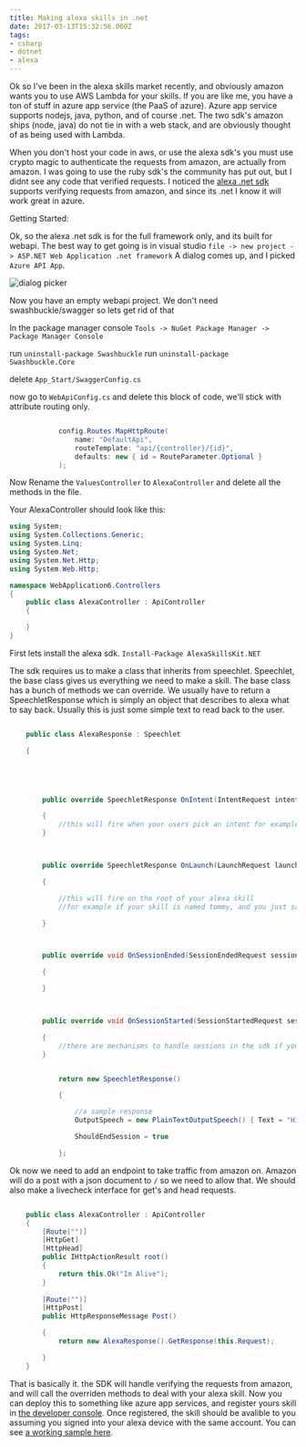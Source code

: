 ```yaml
---
title: Making alexa skills in .net
date: 2017-03-13T15:32:56.000Z
tags:
- csharp
- dotnet
- alexa
---
```


Ok so I've been in the alexa skills market recently, and obviously amazon wants you to use AWS Lambda for your skills. If you are like me, you have a ton of stuff in azure app service (the PaaS of azure). Azure app service supports nodejs, java, python, and of course .net. The two sdk's amazon ships (node, java) do not tie in with a web stack, and are obviously thought of as being used with Lambda. 
<!-- more -->
When you don't host your code in aws, or use the alexa sdk's you must use crypto magic to authenticate the requests from amazon, are actually from amazon. I was going to use the ruby sdk's the community has put out, but I didnt see any code that verified requests. I noticed the [alexa .net sdk](https://github.com/AreYouFreeBusy/AlexaSkillsKit.NET) supports verifying requests from amazon, and since its .net I know it will work great in azure.


Getting Started:

Ok, so the alexa .net sdk is for the full framework only, and its built for webapi. The best way to get going is in visual studio `file -> new project -> ASP.NET Web Application .net framework` A dialog comes up, and I picked `Azure API App`.

![dialog picker](dialog.PNG)

Now you have an empty webapi project. We don't need swashbuckle/swagger so lets get rid of that

In the package manager console `Tools -> NuGet Package Manager -> Package Manager Console`

run `uninstall-package Swashbuckle` 
run `uninstall-package Swashbuckle.Core` 

delete `App_Start/SwaggerConfig.cs`

now go to  `WebApiConfig.cs` and delete this block of code, we'll stick with attribute routing only.


```csharp 

			config.Routes.MapHttpRoute(
				name: "DefaultApi",
				routeTemplate: "api/{controller}/{id}",
				defaults: new { id = RouteParameter.Optional }
			);
```

Now Rename the `ValuesController` to `AlexaController` and delete all the methods in the file.


Your AlexaController should look like this:


```csharp
using System;
using System.Collections.Generic;
using System.Linq;
using System.Net;
using System.Net.Http;
using System.Web.Http;

namespace WebApplication6.Controllers
{
	public class AlexaController : ApiController
	{

	}
}


```


First lets install the alexa sdk. `Install-Package AlexaSkillsKit.NET`


The sdk requires us to make a class that inherits from speechlet. Speechlet, the base class gives us everything we need to make a skill. The base class has a bunch of methods we can override. We usually have to return a SpeechletResponse which is simply an object that describes to alexa what to say back. Usually this is just some simple text to read back to the user.

```csharp

	public class AlexaResponse : Speechlet

	{

		



		public override SpeechletResponse OnIntent(IntentRequest intentRequest, Session session)

		{
			//this will fire when your users pick an intent for example if your bot is named tommy and you say alexa ask tommy whats the weather today this will fire the weather intent
		}



		public override SpeechletResponse OnLaunch(LaunchRequest launchRequest, Session session)

		{

			//this will fire on the root of your alexa skill
			//for example if your skill is named tommy, and you just say alexa ask tommy, alexa open tommy, alexa tommy. This will fire with no commands

		}



		public override void OnSessionEnded(SessionEndedRequest sessionEndedRequest, Session session)

		{

		}



		public override void OnSessionStarted(SessionStartedRequest sessionStartedRequest, Session session)

		{
			//there are mechanisms to handle sessions in the sdk if you need it.
		}
```

```csharp

			return new SpeechletResponse()

			{

				//a sample response
				OutputSpeech = new PlainTextOutputSpeech() { Text = "Hi, my name is tommy" },

				ShouldEndSession = true

			};
```

Ok now we need to add an endpoint to take traffic from amazon on. Amazon will do a post with a json document to `/` so we need to allow that. We should also make a livecheck interface for get's and head requests.

```csharp

	public class AlexaController : ApiController
	{
		[Route("")]
		[HttpGet]
		[HttpHead]
		public IHttpActionResult root()
		{
			return this.Ok("Im Alive");
		}
		
		[Route("")]
		[HttpPost]
		public HttpResponseMessage Post()

		{
			return new AlexaResponse().GetResponse(this.Request);

		}
	}
```

That is basically it. the SDK will handle verifying the requests from amazon, and will call the overriden methods to deal with your alexa skill. Now you can deploy this to something like azure app services, and register yours skill in [the developer console](https://developer.amazon.com). Once registered, the skill should be avalible to you assuming you signed into your alexa device with the same account. You can see [a working sample here](https://github.com/TerribleDev/alexa-excuse.net).
